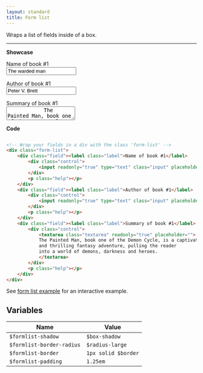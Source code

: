 ```yaml
---
layout: standard
title: Form list
---
```


Wraps a list of fields inside of a box.

---

<p>
<div class="has-text-centered">

**Showcase**

</div>
</p>

<div class="form-list">
    <div class="field"><label class="label">Name of book #1</label>
        <div class="control">
            <input readonly="true" type="text" class="input" placeholder="" value="The warded man">
        </div>
        <p class="help"></p>
    </div>
    <div class="field"><label class="label">Author of book #1</label>
        <div class="control">
            <input readonly="true" type="text" class="input" placeholder="" value="Peter V. Brett">
        </div>
        <p class="help"></p>
    </div>
    <div class="field"><label class="label">Summary of book #1</label>
        <div class="control">
            <textarea class="textarea" readonly="true" placeholder="">
            The Painted Man, book one of the Demon Cycle, is a captivating and thrilling fantasy adventure, pulling the reader into a world of demons, darkness and heroes.
            </textarea>
        </div>
        <p class="help"></p>
    </div>
</div>

<p>
<div class="has-text-centered">

**Code**

</div>
</p>


```html

<!-- Wrap your fields in a div with the class 'form-list' -->
<div class="form-list">
    <div class="field"><label class="label">Name of book #1</label>
        <div class="control">
            <input readonly="true" type="text" class="input" placeholder="" value="The warded man">
        </div>
        <p class="help"></p>
    </div>
    <div class="field"><label class="label">Author of book #1</label>
        <div class="control">
            <input readonly="true" type="text" class="input" placeholder="" value="Peter V. Brett">
        </div>
        <p class="help"></p>
    </div>
    <div class="field"><label class="label">Summary of book #1</label>
        <div class="control">
            <textarea class="textarea" readonly="true" placeholder="">
            The Painted Man, book one of the Demon Cycle, is a captivating
            and thrilling fantasy adventure, pulling the reader
            into a world of demons, darkness and heroes.
            </textarea>
        </div>
        <p class="help"></p>
    </div>
</div>
```


See [form list example](/Fable.Form/examples/index.html#form-list) for an interactive example.

## Variables

<table class="table is-striped">
    <thead>
        <tr>
            <th>Name</th>
            <th>Value</th>
        </tr>
    </thead>
    <tbody>
        <tr>
            <td><code>$formlist-shadow</code></td>
            <td><code>$box-shadow</td></code>
        </tr>
        <tr>
            <td><code>$formlist-border-radius</code></td>
            <td><code>$radius-large</td></code>
        </tr>
        <tr>
            <td><code>$formlist-border</code></td>
            <td><code>1px solid $border</td></code>
        </tr>
        <tr>
            <td><code>$formlist-padding</code></td>
            <td><code>1.25em</td></code>
        </tr>
    </tbody>
</table>
